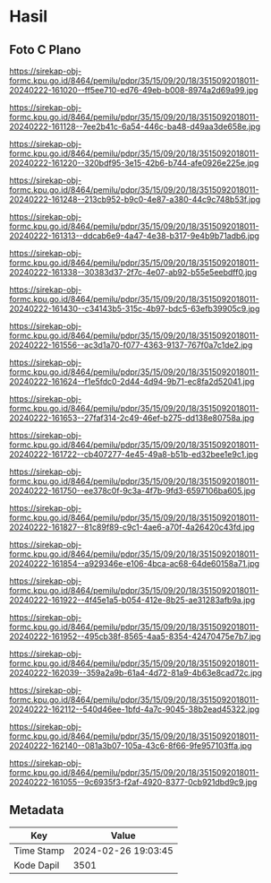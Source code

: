 # Hasil

## Foto C Plano

https://sirekap-obj-formc.kpu.go.id/8464/pemilu/pdpr/35/15/09/20/18/3515092018011-20240222-161020--ff5ee710-ed76-49eb-b008-8974a2d69a99.jpg

https://sirekap-obj-formc.kpu.go.id/8464/pemilu/pdpr/35/15/09/20/18/3515092018011-20240222-161128--7ee2b41c-6a54-446c-ba48-d49aa3de658e.jpg

https://sirekap-obj-formc.kpu.go.id/8464/pemilu/pdpr/35/15/09/20/18/3515092018011-20240222-161220--320bdf95-3e15-42b6-b744-afe0926e225e.jpg

https://sirekap-obj-formc.kpu.go.id/8464/pemilu/pdpr/35/15/09/20/18/3515092018011-20240222-161248--213cb952-b9c0-4e87-a380-44c9c748b53f.jpg

https://sirekap-obj-formc.kpu.go.id/8464/pemilu/pdpr/35/15/09/20/18/3515092018011-20240222-161313--ddcab6e9-4a47-4e38-b317-9e4b9b71adb6.jpg

https://sirekap-obj-formc.kpu.go.id/8464/pemilu/pdpr/35/15/09/20/18/3515092018011-20240222-161338--30383d37-2f7c-4e07-ab92-b55e5eebdff0.jpg

https://sirekap-obj-formc.kpu.go.id/8464/pemilu/pdpr/35/15/09/20/18/3515092018011-20240222-161430--c34143b5-315c-4b97-bdc5-63efb39905c9.jpg

https://sirekap-obj-formc.kpu.go.id/8464/pemilu/pdpr/35/15/09/20/18/3515092018011-20240222-161556--ac3d1a70-f077-4363-9137-767f0a7c1de2.jpg

https://sirekap-obj-formc.kpu.go.id/8464/pemilu/pdpr/35/15/09/20/18/3515092018011-20240222-161624--f1e5fdc0-2d44-4d94-9b71-ec8fa2d52041.jpg

https://sirekap-obj-formc.kpu.go.id/8464/pemilu/pdpr/35/15/09/20/18/3515092018011-20240222-161653--27faf314-2c49-46ef-b275-dd138e80758a.jpg

https://sirekap-obj-formc.kpu.go.id/8464/pemilu/pdpr/35/15/09/20/18/3515092018011-20240222-161722--cb407277-4e45-49a8-b51b-ed32bee1e9c1.jpg

https://sirekap-obj-formc.kpu.go.id/8464/pemilu/pdpr/35/15/09/20/18/3515092018011-20240222-161750--ee378c0f-9c3a-4f7b-9fd3-6597106ba605.jpg

https://sirekap-obj-formc.kpu.go.id/8464/pemilu/pdpr/35/15/09/20/18/3515092018011-20240222-161827--81c89f89-c9c1-4ae6-a70f-4a26420c43fd.jpg

https://sirekap-obj-formc.kpu.go.id/8464/pemilu/pdpr/35/15/09/20/18/3515092018011-20240222-161854--a929346e-e106-4bca-ac68-64de60158a71.jpg

https://sirekap-obj-formc.kpu.go.id/8464/pemilu/pdpr/35/15/09/20/18/3515092018011-20240222-161922--4f45e1a5-b054-412e-8b25-ae31283afb9a.jpg

https://sirekap-obj-formc.kpu.go.id/8464/pemilu/pdpr/35/15/09/20/18/3515092018011-20240222-161952--495cb38f-8565-4aa5-8354-42470475e7b7.jpg

https://sirekap-obj-formc.kpu.go.id/8464/pemilu/pdpr/35/15/09/20/18/3515092018011-20240222-162039--359a2a9b-61a4-4d72-81a9-4b63e8cad72c.jpg

https://sirekap-obj-formc.kpu.go.id/8464/pemilu/pdpr/35/15/09/20/18/3515092018011-20240222-162112--540d46ee-1bfd-4a7c-9045-38b2ead45322.jpg

https://sirekap-obj-formc.kpu.go.id/8464/pemilu/pdpr/35/15/09/20/18/3515092018011-20240222-162140--081a3b07-105a-43c6-8f66-9fe957103ffa.jpg

https://sirekap-obj-formc.kpu.go.id/8464/pemilu/pdpr/35/15/09/20/18/3515092018011-20240222-161055--9c6935f3-f2af-4920-8377-0cb921dbd9c9.jpg


## Metadata

| Key        | Value               |
| ---------- | ------------------- |
| Time Stamp | 2024-02-26 19:03:45 |
| Kode Dapil | 3501                |



